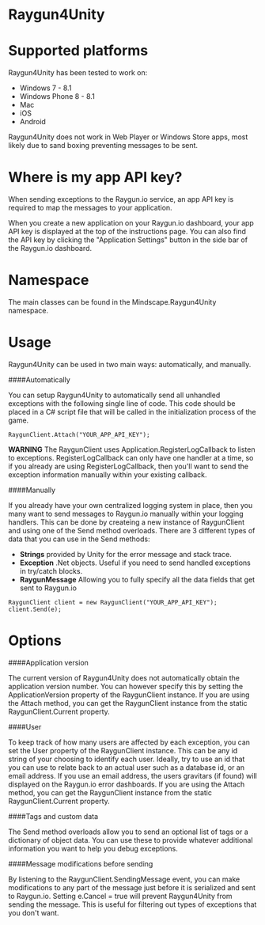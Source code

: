Raygun4Unity
============

Supported platforms
====================

Raygun4Unity has been tested to work on:

* Windows 7 - 8.1
* Windows Phone 8 - 8.1
* Mac
* iOS
* Android

Raygun4Unity does not work in Web Player or Windows Store apps, most likely due to sand boxing preventing messages to be sent.

Where is my app API key?
====================

When sending exceptions to the Raygun.io service, an app API key is required to map the messages to your application.

When you create a new application on your Raygun.io dashboard, your app API key is displayed at the top of the instructions page. You can also find the API key by clicking the "Application Settings" button in the side bar of the Raygun.io dashboard.

Namespace
====================
The main classes can be found in the Mindscape.Raygun4Unity namespace.

Usage
====================

Raygun4Unity can be used in two main ways: automatically, and manually.

####Automatically

You can setup Raygun4Unity to automatically send all unhandled exceptions with the following single line of code. This code should be placed in a C# script file that will be called in the initialization process of the game.

```
RaygunClient.Attach("YOUR_APP_API_KEY");
```

**WARNING** The RaygunClient uses Application.RegisterLogCallback to listen to exceptions. RegisterLogCallback can only have one handler at a time, so if you already are using RegisterLogCallback,
then you'll want to send the exception information manually within your existing callback.

####Manually

If you already have your own centralized logging system in place, then you many want to send messages to Raygun.io manually within your logging handlers.
This can be done by createing a new instance of RaygunClient and using one of the Send method overloads. There are 3 different types of data that you can use in the Send methods:

* **Strings** provided by Unity for the error message and stack trace.
* **Exception** .Net objects. Useful if you need to send handled exceptions in try/catch blocks.
* **RaygunMessage** Allowing you to fully specify all the data fields that get sent to Raygun.io

```
RaygunClient client = new RaygunClient("YOUR_APP_API_KEY");
client.Send(e);
```

Options
====================

####Application version

The current version of Raygun4Unity does not automatically obtain the application version number. You can however specify this by setting the ApplicationVersion property of the RaygunClient instance.
If you are using the Attach method, you can get the RaygunClient instance from the static RaygunClient.Current property.

####User

To keep track of how many users are affected by each exception, you can set the User property of the RaygunClient instance. This can be any id string of your choosing to identify each user.
Ideally, try to use an id that you can use to relate back to an actual user such as a database id, or an email address. If you use an email address, the users gravitars (if found) will displayed on the Raygun.io error dashboards.
If you are using the Attach method, you can get the RaygunClient instance from the static RaygunClient.Current property.

####Tags and custom data

The Send method overloads allow you to send an optional list of tags or a dictionary of object data. You can use these to provide whatever additional information you want to help you debug exceptions.

####Message modifications before sending

By listening to the RaygunClient.SendingMessage event, you can make modifications to any part of the message just before it is serialized and sent to Raygun.io.
Setting e.Cancel = true will prevent Raygun4Unity from sending the message. This is useful for filtering out types of exceptions that you don't want.
